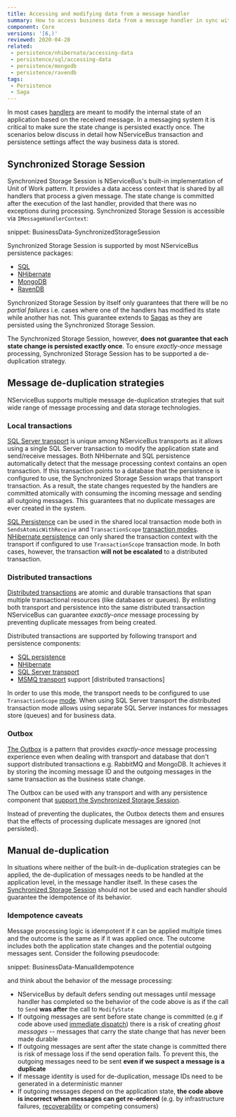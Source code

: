 ```yaml
---
title: Accessing and modifying data from a message handler
summary: How to access business data from a message handler in sync with message consumption and modifications to NServiceBus-controlled data.
component: Core
versions: '[6,)'
reviewed: 2020-04-28
related:
 - persistence/nhibernate/accessing-data
 - persistence/sql/accessing-data
 - persistence/mongodb
 - persistence/ravendb
tags:
 - Persistence
 - Saga
---
```


In most cases [handlers](/nservicebus/handlers/) are meant to modify the internal state of an application based on the received message. In a messaging system it is critical to make sure the state change is persisted exactly once. The scenarios below discuss in detail how NServiceBus transaction and persistence settings affect the way business data is stored.


## Synchronized Storage Session

Synchronized Storage Session is NServiceBus's built-in implementation of Unit of Work pattern. It provides a data access context that is shared by all handlers that process a given message. The state change is committed after the execution of the last handler, provided that there was no exceptions during processing. Synchronized Storage Session is accessible via `IMessageHandlerContext`:

snippet: BusinessData-SynchronizedStorageSession

Synchronized Storage Session is supported by most NServiceBus persistence packages:
 - [SQL](/persistence/sql/accessing-data.md)
 - [NHibernate](/persistence/nhibernate/accessing-data.md)
 - [MongoDB](/persistence/mongodb/#transactions-shared-transactions)
 - [RavenDB](/persistence/ravendb/#shared-session)

Synchronized Storage Session by itself only guarantees that there will be no *partial failures* i.e. cases where one of the handlers has modified its state while another has not. This guarantee extends to [Sagas](/nservicebus/sagas/) as they are persisted using the Synchronized Storage Session.

The Synchronized Storage Session, however, **does not guarantee that each state change is persisted exactly once**. To ensure *exactly-once* message processing, Synchronized Storage Session has to be supported a de-duplication strategy.


## Message de-duplication strategies

NServiceBus supports multiple message de-duplication strategies that suit wide range of message processing and data storage technologies. 


### Local transactions

[SQL Server transport](/transports/sql) is unique among NServiceBus transports as it allows using a single SQL Server transaction to modify the application state and send/receive messages. Both NHibernate and SQL persistence automatically detect that the message processing context contains an open transaction. If this transaction points to a database that the persistence is configured to use, the Synchronized Storage Session wraps that transport transaction. As a result, the state changes requested by the handlers are committed atomically with consuming the incoming message and sending all outgoing messages. This guarantees that no duplicate messages are ever created in the system.

[SQL Persistence](/persistence/sql/accessing-data.md) can be used in the shared local transaction mode both in `SendsAtomicWithReceive` and `TransactionScope` [transaction modes](/transports/transactions.md). [NHibernate persistence](/persistence/nhibernate) can only shared the transaction context with the transport if configured to use `TransactionScope` transaction mode. In both cases, however, the transaction **will not be escalated** to a distributed transaction.


### Distributed transactions

[Distributed transactions](/transports/transactions.md#transactions-transaction-scope-distributed-transaction) are atomic and durable transactions that span multiple transactional resources (like databases or queues). By enlisting both transport and persistence into the same distributed transaction NServiceBus can guarantee *exactly-once* message processing by preventing duplicate messages from being created.

Distributed transactions are supported by following transport and persistence components:
 - [SQL persistence](/persistence/sql)
 - [NHibernate](/persistence/nhibernate)
 - [SQL Server transport](/transports/sql)
 - [MSMQ transport](/transports/msmq/) support [distributed transactions]

In order to use this mode, the transport needs to be configured to use `TransactionScope` [mode](/transports/transactions.md). When using SQL Server transport the distributed transaction mode allows using separate SQL Server instances for messages store (queues) and for business data.


### Outbox

[The Outbox](/nservicebus/outbox) is a pattern that provides *exactly-once* message processing experience even when dealing with transport and database that don't support distributed transactions e.g. RabbitMQ and MongoDB. It achieves it by storing the incoming message ID and the outgoing messages in the same transaction as the business state change.

The Outbox can be used with any transport and with any persistence component that [support the Synchronized Storage Session](#synchronized-storage-session).

Instead of preventing the duplicates, the Outbox detects them and ensures that the effects of processing duplicate messages are ignored (not persisted).


## Manual de-duplication

In situations where neither of the built-in de-duplication strategies can be applied, the de-duplication of messages needs to be handled at the application level, in the message handler itself. In these cases the [Synchronized Storage Session](#synchronized-storage-session) should not be used and each handler should guarantee the idempotence of its behavior.

### Idempotence caveats

Message processing logic is idempotent if it can be applied multiple times and the outcome is the same as if it was applied once. The outcome includes both the application state changes and the potential outgoing messages sent. Consider the following pseudocode:

snippet: BusinessData-ManualIdempotence

and think about the behavior of the message processing:

 - NServiceBus by default defers sending out messages until message handler has completed so the behavior of the code above is as if the call to `Send` **was after** the call to `ModifyState`
 - If outgoing messages are sent before state change is committed (e.g if code above used [immediate dispatch](/nservicebus/messaging/send-a-message.md#dispatching-a-message-immediately)) there is a risk of creating *ghost messages* -- messages that carry the state change that has never been made durable
 - If outgoing messages are sent after the state change is committed there is risk of message loss if the send operation fails. To prevent this, the outgoing messages need to be sent **even if we suspect a message is a duplicate**
 - If message identity is used for de-duplication, message IDs need to be generated in a deterministic manner
 - If outgoing messages depend on the application state, **the code above is incorrect when messages can get re-ordered** (e.g. by infrastructure failures, [recoverability](/nservicebus/recoverability.md) or competing consumers)

